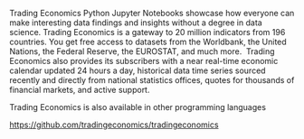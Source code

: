 Trading Economics Python Jupyter Notebooks showcase how everyone can make interesting data findings and insights without a degree in data science. Trading Economics is a gateway to 20 million indicators from 196 countries. You get free access to datasets from the Worldbank, the United Nations, the Federal Reserve, the EUROSTAT, and much more.  Trading Economics also provides its subscribers with a near real-time economic calendar updated 24 hours a day, historical data time series sourced recently and directly from national statistics offices, quotes for thousands of financial markets, and active support. 



Trading Economics is also available in other programming languages

https://github.com/tradingeconomics/tradingeconomics 
